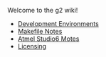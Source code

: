 Welcome to the g2 wiki!

* [Development Environments](https://github.com/synthetos/g2/wiki/Development-Environments)
* [Makefile Notes](https://github.com/synthetos/g2/wiki/Makefile-Notes)
* [Atmel Studio6 Motes](https://github.com/synthetos/g2/wiki/g2-in-Studio6-Second-Attempt)
* [Licensing](https://github.com/synthetos/g2/wiki/Licensing)